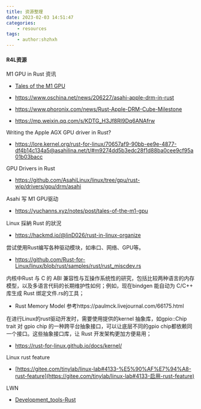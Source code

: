 ```yaml
---
title: 资源整理
date: 2023-02-03 14:51:47
categories:
    - resources
tags:
    - author:shzhxh
---
```


#### R4L资源

M1 GPU in Rust 资讯

- [Tales of the M1 GPU](https://asahilinux.org/2022/11/tales-of-the-m1-gpu/)

- https://www.oschina.net/news/206227/asahi-apple-drm-in-rust

- https://www.phoronix.com/news/Rust-Apple-DRM-Cube-Milestone

- https://mp.weixin.qq.com/s/KDTG_H3Jf8RI9Dq6ANAfrw

Writing the Apple AGX GPU driver in Rust?

- https://lore.kernel.org/rust-for-linux/70657af9-90bb-ee9e-4877-df4b14c134a5@asahilina.net/t/#m9274dd5b3edc28f1d88ba0cee9cf95a01b03bacc

GPU Drivers in Rust

- https://github.com/AsahiLinux/linux/tree/gpu/rust-wip/drivers/gpu/drm/asahi

Asahi 写 M1 GPU驱动

- https://yuchanns.xyz/notes/post/tales-of-the-m1-gpu

Linux 採納 Rust 的狀況

- https://hackmd.io/@linD026/rust-in-linux-organize

尝试使用Rust编写各种驱动模块，如串口、网络、GPU等。

- https://github.com/Rust-for-Linux/linux/blob/rust/samples/rust/rust_miscdev.rs

内核中Rust 与 C 的 ABI 兼容性与互操作系统性的研究，包括比较两种语言的内存模型，以及多语言代码的长期维护性如何；例如，现在bindgen 能自动为 C/C++ 库生成 Rust 绑定文件.rs的工具；

- Rust Memory Model 参考https://paulmck.livejournal.com/66175.html

在进行Linux的rust驱动开发时，需要使用提供的kernel 抽象库，如gpio::Chip trait 对 gpio chip 的一种跨平台抽象接口，可以让底层不同的gpio chip都依赖同一个接口。这些抽象接口库，让 Rust 开发架构更加方便易用；

- https://rust-for-linux.github.io/docs/kernel/

Linux rust feature

- [https://gitee.com/tinylab/linux-lab#4133-%E5%90%AF%E7%94%A8-rust-feature](https://gitee.com/tinylab/linux-lab#4133-启用-rust-feature)

LWN

- [Development_tools-Rust](https://lwn.net/Kernel/Index/#Development_tools-Rust)
